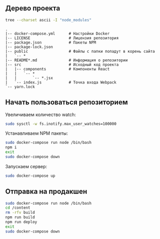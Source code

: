 ## Дерево проекта

```bash
tree --charset ascii -I "node_modules"
```

```
.
|-- docker-compose.yml      # Настройки Docker
|-- LICENSE                 # Лицензия репозитория
|-- package.json            # Пакеты NPM
|-- package-lock.json
|-- public                  # Файлы с папки попадут в корень сайта
|   `-- *
|-- README*.md              # Информация о репозитории
|-- src                     # Исходный код проекта
|   |-- components          # Компоненты React
|   |   `-- *
|   |       `-- *.jsx
|   `-- index.js            # Точка входа Webpack
`-- yarn.lock
```

## Начать пользоваться репозиторием

Увеличиваем количество watch:

```bash
sudo sysctl -w fs.inotify.max_user_watches=100000
```

Устанавливаем NPM пакеты:

```bash
sudo docker-compose run node /bin/bash
npm i
exit
sudo docker-compose down
```

Запускаем сервер:

```bash
sudo docker-compose up
```

## Отправка на продакшен

```bash
sudo docker-compose run node /bin/bash
cd /content
rm -rfv build
npm run build
npm run deploy
exit
sudo docker-compose down
```
